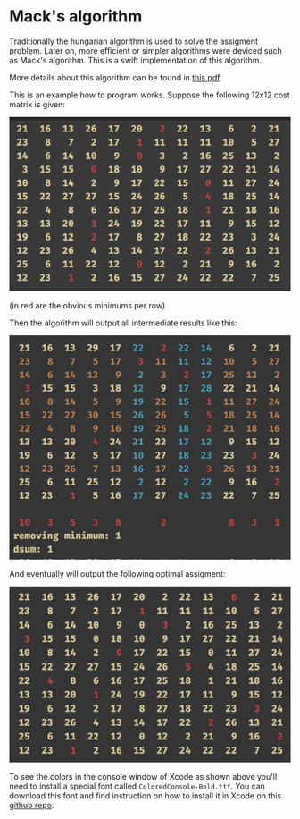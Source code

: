 # Mack's algorithm
Traditionally the hungarian algorithm is used to solve the assigment problem. Later on, more efficient or simpler algorithms were deviced such as Mack's algorithm. This is a swift implementation of this algorithm.

More details about this algorithm can be found in [this pdf](https://web.eecs.umich.edu/~pettie/matching/Jonker-Volgenant-teaching-Macks-Bradford-method.pdf).

This is an example how to program works. Suppose the following 12x12 cost matrix is given:

![](assets/start.jpg)

(in red are the obvious minimums per row)

Then the algorithm will output all intermediate results like this:

![](assets/intermediate.jpg)

And eventually will output the following optimal assigment:

![](assets/optimal.jpg)

To see the colors in the console window of Xcode as shown above you'll need to install a special font called `ColoredConsole-Bold.ttf`. You can download this font and find instruction on how to install it in Xcode on this [github repo](https://github.com/jjrscott/ColoredConsole).

